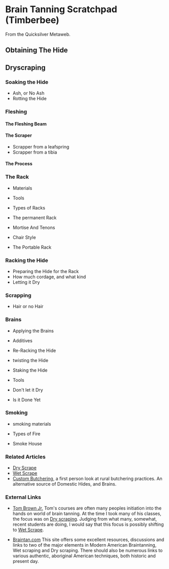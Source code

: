 
# Brain Tanning Scratchpad (Timberbee)

From the Quicksilver Metaweb.


## Obtaining The Hide



## Dryscraping



### Soaking the Hide


* Ash, or No Ash
* Rotting the Hide

### Fleshing



#### The Fleshing Beam



#### The Scraper


* Scrapper from a leafspring
* Scrapper from a tibia

#### The Process



### The Rack


* Materials
* Tools
* Types of Racks

* The permanent Rack

* Mortise And Tenons
* Chair Style
* The Portable Rack

### Racking the Hide


* Preparing the Hide for the Rack
* How much cordage, and what kind
* Letting it Dry


### Scrapping


* Hair or no Hair


### Brains


* Applying the Brains

* Additives
* Re-Racking the Hide

* twisting the Hide
* Staking the Hide

* Tools
* Don't let it Dry
* Is it Done Yet

### Smoking


* smoking materials
* Types of Fire

* Smoke House






### Related Articles


* [Dry Scrape](/dry-scrape-timberbee)
* [Wet Scrape](/wet-scrape-timberbee)
* [Custom Butchering](/black-coffee-timberbee), a first person look at rural butchering practices. An alternative source of Domestic Hides, and Brains.


### External Links


* [Tom Brown Jr.](/http-www-trackerschool-com) Tom's courses are often many peoples initiation into the hands on world of brain tanning. At the time I took many of his classes, the focus was on  [Dry scraping](/dry-scraping-timberbee). Judging from what many, somewhat, recent students are doing, I would say that this focus is possibly shifting to  [Wet Scrape](/wet-scrape-timberbee).


* [Braintan.com](/http-braintan-com-toc-html) This site offers some excellent resources, discussions and links to two of the major elements in Modern American Braintanning, Wet scraping and Dry scraping. There should also be numerous links to various authentic, aboriginal American techniques, both historic and present day.

